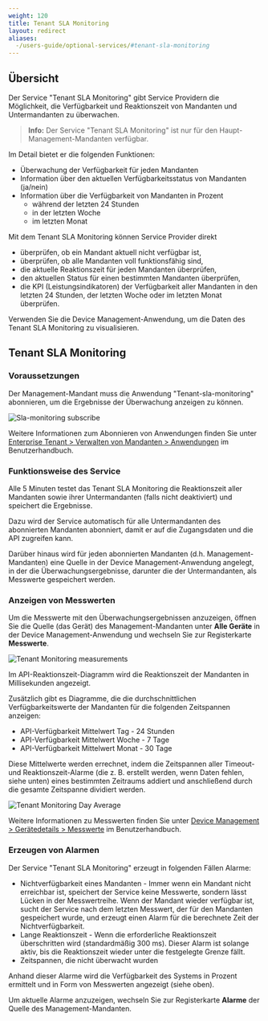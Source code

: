 ```yaml
---
weight: 120
title: Tenant SLA Monitoring
layout: redirect
aliases:
  -/users-guide/optional-services/#tenant-sla-monitoring
---
```


## Übersicht

Der Service "Tenant SLA Monitoring" gibt Service Providern die Möglichkeit, die Verfügbarkeit und Reaktionszeit von Mandanten und Untermandanten zu überwachen.

>**Info:** Der Service "Tenant SLA Monitoring" ist nur für den Haupt-Management-Mandanten verfügbar.

Im Detail bietet er die folgenden Funktionen:

* Überwachung der Verfügbarkeit für jeden Mandanten
* Information über den aktuellen Verfügbarkeitsstatus von Mandanten (ja/nein)
* Information über die Verfügbarkeit von Mandanten in Prozent
	* während der letzten 24 Stunden
	* in der letzten Woche
	* im letzten Monat

Mit dem Tenant SLA Monitoring können Service Provider direkt

* überprüfen, ob ein Mandant aktuell nicht verfügbar ist,
* überprüfen, ob alle Mandanten voll funktionsfähig sind,
* die aktuelle Reaktionszeit für jeden Mandanten überprüfen,
* den aktuellen Status für einen bestimmten Mandanten überprüfen,
* die KPI (Leistungsindikatoren) der Verfügbarkeit aller Mandanten in den letzten 24 Stunden, der letzten Woche oder im letzten Monat überprüfen.

Verwenden Sie die Device Management-Anwendung, um die Daten des Tenant SLA Monitoring zu visualisieren.

## Tenant SLA Monitoring

### Voraussetzungen  

Der Management-Mandant muss die Anwendung "Tenant-sla-monitoring" abonnieren, um die Ergebnisse der Überwachung anzeigen zu können.

![Sla-monitoring subscribe](/images/benutzerhandbuch/sla-monitoring/sla-subscribe.png)

Weitere Informationen zum Abonnieren von Anwendungen finden Sie unter [Enterprise Tenant > Verwalten von Mandanten > Anwendungen](/benutzerhandbuch/enterprise-edition-de#subscribe) im Benutzerhandbuch.

### Funktionsweise des Service

Alle 5 Minuten testet das Tenant SLA Monitoring die Reaktionszeit aller Mandanten sowie ihrer Untermandanten (falls nicht deaktiviert) und speichert die Ergebnisse.

Dazu wird der Service automatisch für alle Untermandanten des abonnierten Mandanten abonniert, damit er auf die Zugangsdaten und die API zugreifen kann.

Darüber hinaus wird für jeden abonnierten Mandanten (d.h. Management-Mandanten) eine Quelle in der Device Management-Anwendung angelegt, in der die Überwachungsergebnisse, darunter die der Untermandanten, als Messwerte gespeichert werden.

### Anzeigen von Messwerten

Um die Messwerte mit den Überwachungsergebnissen anzuzeigen, öffnen Sie die Quelle (das Gerät) des Management-Mandanten unter **Alle Geräte** in der Device Management-Anwendung und wechseln Sie zur Registerkarte **Messwerte**.

<img src="/images/benutzerhandbuch/sla-monitoring/sla-Tenant-Monitoring-Measurements.png" alt="Tenant Monitoring measurements" style="max-width: 100%">

Im API-Reaktionszeit-Diagramm wird die Reaktionszeit der Mandanten in Millisekunden angezeigt.

Zusätzlich gibt es Diagramme, die die durchschnittlichen Verfügbarkeitswerte der Mandanten für die folgenden Zeitspannen anzeigen:

* API-Verfügbarkeit Mittelwert Tag - 24 Stunden
* API-Verfügbarkeit Mittelwert Woche - 7 Tage
* API-Verfügbarkeit Mittelwert Monat - 30 Tage

Diese Mittelwerte werden errechnet, indem die Zeitspannen aller Timeout- und Reaktionszeit-Alarme (die z. B. erstellt werden, wenn Daten fehlen, siehe unten) eines bestimmten Zeitraums addiert und anschließend durch die gesamte Zeitspanne dividiert werden.

<img src="/images/benutzerhandbuch/sla-monitoring/sla-Tenant-Monitoring-Day-Average.png" alt="Tenant Monitoring Day Average" style="max-width: 100%">

Weitere Informationen zu Messwerten finden Sie unter [Device Management > Gerätedetails > Messwerte](/benutzerhandbuch/device-management-de#measurements) im Benutzerhandbuch.

### Erzeugen von Alarmen

Der Service "Tenant SLA Monitoring" erzeugt in folgenden Fällen Alarme:

* Nichtverfügbarkeit eines Mandanten - Immer wenn ein Mandant nicht erreichbar ist, speichert der Service keine Messwerte, sondern lässt Lücken in der Messwertreihe. Wenn der Mandant wieder verfügbar ist, sucht der Service nach dem letzten Messwert, der für den Mandanten gespeichert wurde, und erzeugt einen Alarm für die berechnete Zeit der Nichtverfügbarkeit.
* Lange Reaktionszeit - Wenn die erforderliche Reaktionszeit überschritten wird (standardmäßig 300 ms). Dieser Alarm ist solange aktiv, bis die Reaktionszeit wieder unter die festgelegte Grenze fällt.
* Zeitspannen, die nicht überwacht wurden

Anhand dieser Alarme wird die Verfügbarkeit des Systems in Prozent ermittelt und in Form von Messwerten angezeigt (siehe oben).

Um aktuelle Alarme anzuzeigen, wechseln Sie zur Registerkarte **Alarme** der Quelle des Management-Mandanten.
